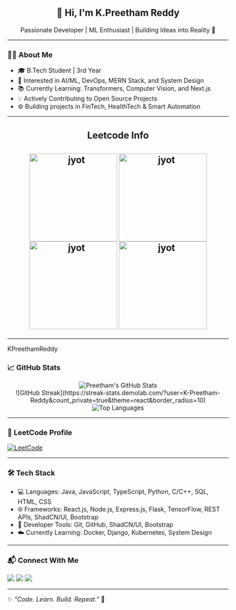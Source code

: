 <h2 align="center">🚀 Hi, I'm K.Preetham Reddy</h2>
<p align="center">Passionate Developer | ML Enthusiast | Building Ideas into Reality 🌱</p>

---

### 👨‍💻 About Me

- 🎓 B.Tech Student | 3rd Year  
- 🤖 Interested in AI/ML, DevOps, MERN Stack, and System Design  
- 📚 Currently Learning: Transformers, Computer Vision, and Next.js  
- 💡 Actively Contributing to Open Source Projects  
- ⚙️ Building projects in FinTech, HealthTech & Smart Automation

---

<div align="center"> 
<h2 align="center">Leetcode Info<h2>  
<p align="center">
  <a href="https://leetcode.com/KPreethamReddy/" target="_blank"><img align="center" src="https://leetcode.com/static/images/badges/2024/gif/2024-02.gif" alt="jyot" height="200" width="200" /></a>
  <a href="https://leetcode.com/KPreethamReddy/" target="_blank"><img align="center" src="https://leetcode.com/static/images/badges/2024/gif/2024-03.gif" alt="jyot" height="200" width="200" /></a>
  <a href="https://leetcode.com/KPreethamReddy/" target="_blank"><img align="center" src="https://assets.leetcode.com/static_assets/marketing/2024-200.gif" alt="jyot" height="200" width="200" /></a>
  <a href="https://leetcode.com/KPreethamReddy/" target="_blank"><img align="center" src="https://assets.leetcode.com/static_assets/marketing/2024-100.gif" alt="jyot" height="200" width="200" /></a>
</p>
</div>

---
KPreethamReddy

### 📈 GitHub Stats

<p align="center">
  <img src="https://github-readme-stats.vercel.app/api?username=K-Preetham-Reddy&show_icons=true&theme=radical" alt="Preetham's GitHub Stats" />
  <br/>
  ![GitHub Streak](https://streak-stats.demolab.com/?user=K-Preetham-Reddy&count_private=true&theme=react&border_radius=10)
  <br/>
  <img src="https://github-readme-stats.vercel.app/api/top-langs/?username=K-Preetham-Reddy&layout=compact&theme=radical" alt="Top Languages" />
</p>

---

### 🧠 LeetCode Profile

[![LeetCode](https://img.shields.io/badge/LeetCode-Preetham-orange?style=flat-square&logo=leetcode)](https://leetcode.com/KPreethamReddy)

---

### 🛠️ Tech Stack

- 💻 Languages: Java, JavaScript, TypeScript, Python, C/C++, SQL, HTML, CSS
- 🌐 Frameworks: React.js, Node.js, Express.js, Flask, TensorFlow, REST APIs, ShadCN/UI, Bootstrap
- 🔧 Developer Tools: Git, GitHub, ShadCN/UI, Bootstrap
- ☁️ Currently Learning: Docker, Django, Kubernetes, System Design

---

### 📬 Connect With Me

<p align="left">
  <a href="https://linkedin.com/in/k-preetham-reddy" target="_blank"><img src="https://img.shields.io/badge/LinkedIn-blue?logo=linkedin&style=for-the-badge" /></a>
  <a href="mailto:kallemp.reddy9@gmail.com"><img src="https://img.shields.io/badge/Email-red?logo=gmail&style=for-the-badge" /></a>
  <a href="https://github.com/K-Preetham-Reddy"><img src="https://img.shields.io/badge/GitHub-black?logo=github&style=for-the-badge" /></a>
</p>

---

✨ _“Code. Learn. Build. Repeat.”_ 🚀

